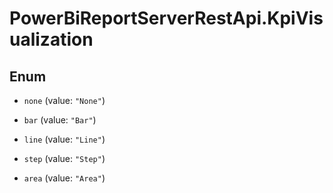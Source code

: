 # PowerBiReportServerRestApi.KpiVisualization

## Enum


* `none` (value: `"None"`)

* `bar` (value: `"Bar"`)

* `line` (value: `"Line"`)

* `step` (value: `"Step"`)

* `area` (value: `"Area"`)


